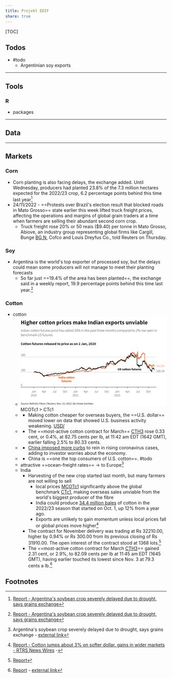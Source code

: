 ```yaml
---  
title: Projekt EDIF  
share: true  
---  
```

  
[TOC]  
  
  
## Todos  
  
- #todo   
	- Argentinian soy exports  
  
---  
  
## Tools  
  
  
### R  
- packages  
  
  
---  
  
## Data  
  
  
  
  
---  
  
## Markets  
  
### Corn  
- Corn planting is also facing delays, the exchange added. Until Wednesday, producers had planted 23.8% of the 7.3 million hectares expected for the 2022/23 crop, 6.2 percentage points behind this time last year[^1]  
- 24/11/2022 - ==Protests over Brazil's election result that blocked roads in Mato Grosso== state earlier this week lifted truck freight prices, affecting the operations and margins of global grain traders at a time when farmers are selling their abundant second corn crop.  
	- Truck freight rose 20% or 50 reais ($9.40) per tonne in Mato Grosso, Abiove, an industry group representing global firms like Cargill, Bunge [BG.N](https://amers2-apps.platform.refinitiv.com/web/apps/quotewebapi?RIC=BG.N), Cofco and Louis Dreyfus Co., told Reuters on Thursday.  
  
### Soy  
- Argentina is the world's top exporter of processed soy, but the delays could mean some producers will not manage to meet their planting forecasts  
	- So far just ==19.4% of the area has been planted==, the exchange said in a weekly report, 19.9 percentage points behind this time last year.[^1]  
  
### Cotton  
  
  
- cotton  
	- ![Attachments/Pasted image 20221125001009.png](./images/Pasted%20image%2020221125001009.png) MCOTc1 > CTc1  
	- * Making cotton cheaper for overseas buyers, the ==U.S. dollar== moved lower on data that showed U.S. business activity weakening. [USD/](reuters://REALTIME/verb=Headlines/ric=USD/)  
	- * The ==most-active cotton contract for March== [CTH3](https://amers2-apps.platform.refinitiv.com/web/apps/quotewebapi?RIC=CTH3) rose 0.33 cent, or 0.4%, at 82.75 cents per lb, at 11:42 am EDT (1642 GMT), earlier falling 2.5% to 80.33 cents.  
	- * [China imposed more curbs](reuters://REALTIME/verb=NewsStory/ric=nL1N32J034) to rein in rising coronavirus cases, adding to investor worries about the economy.  
	- * China is ==one the top consumers of U.S. cotton==. #todo   
	- attractive ==ocean-freight rates== -> to Europe[^2]  
	- India  
		- Harvesting of the new crop started last month, but many farmers are not willing to sell  
			- local prices [MCOTc1](https://amers2-apps.platform.refinitiv.com/web/apps/quotewebapi?RIC=MCOTc1) significantly above the global benchmark [CTc1](https://amers2-apps.platform.refinitiv.com/web/apps/quotewebapi?RIC=CTc1), making overseas sales unviable from the world's biggest producer of the fibre  
			- India could produce [34.4 million bales](reuters://REALTIME/verb=NewsStory/ric=nL1N31J0JG) of cotton in the 2022/23 season that started on Oct. 1, up 12% from a year ago.  
			- Exports are unlikely to gain momentum unless local prices fall or global prices move higher[^3]  
		- The contract for November delivery was trading at Rs 32210.00, higher by 0.94% or Rs 300.00 from its previous closing of Rs 31910.00. The open interest of the contract stood at 1368 lots.[^4]  
		- The ==most-active cotton contract for March [CTH3](https://amers2-apps.platform.refinitiv.com/web/apps/quotewebapi?RIC=CTH3)== gained 2.31 cent, or 2.9%, to 82.09 cents per lb at 11:45 am EDT (1645 GMT), having earlier touched its lowest since Nov. 3 at 79.3 cents a lb.[^5]  
  
  
## Footnotes  
  
[^1]: [Report - Argentina's soybean crop severely delayed due to drought, says grains exchange](./images/Top%20News%20_%20Argentina's%20soybean%20crop%20severely%20delayed%20due%20to%20drought,%20says%20grains%20exchange.pdf)  
[^2]: Argentina's soybean crop severely delayed due to drought, says grains exchange - [external link](https://cloud.harhara.bar/s/KCi4GYEHckFDWyy)  
[^3]: [Report - Cotton jumps about 3% on softer dollar, gains in wider markets - RTRS  News Wires](./images/News_%20RPT-India's%20cotton%20exports%20stall%20as%20farmers%20delay%20sales%20hoping%20for%20higher%20prices%20-%20RTRS%20_%20News%20Wires.pdf)  -   
[^4]: [Report](Attachments/News_%20Cotton%20COT.md)   
[^5]: [Report](./images/News_%20Cotton%20jumps%20about%203%25%20on%20softer%20dollar,%20gains%20in%20wider%20markets%20-%20RTRS%20_%20News%20Wires.pdf) - [external link](https://cloud.harhara.bar/s/SR7gLcDbiz9Yq24)  
